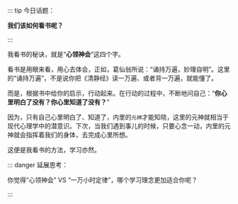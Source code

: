 <PageHeader content="我们该如何看书呢？" />

::: tip 今日话题：

**我们该如何看书呢？**

:::

我看书的秘诀，就是“**心领神会**”这四个字。

看书是用眼来看，用心去体会，正如，葛仙翁所说：“诵持万遍，妙理自明”。这里的“诵持万遍”，不是说你把《清静经》读一万遍、或者背一万遍，就能懂了。

而是，根据书中给你的启示，行动起来。在行动的过程中，不断地问自己：“**你心里明白了没有？你心里知道了没有？**”

因为，只有自己心里明白了、知道了，内里的`元神`才能知晓，这里的元神就相当于现代心理学中的潜意识。下次，当我们遇到事儿的时候，只要心念一动，内里的元神就会指挥着我们的身体，去完成心里所想。

这便是我看书的方法，学习亦然。

::: danger 延展思考：

你觉得“心领神会” VS “一万小时定律”，哪个学习理念更加适合你呢？

:::
